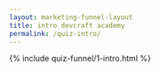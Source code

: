 ```yaml
---
layout: marketing-funnel-layout
title: intro devcraft academy
permalink: /quiz-intro/
---
```


{% include quiz-funnel/1-intro.html %}
